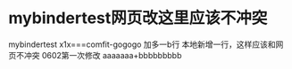 # mybindertest网页改这里应该不冲突
mybindertest
x1x===comfit-gogogo
加多一b行
本地新增一行，这样应该和网页不冲突
0602第一次修改
aaaaaaa+bbbbbbbbb